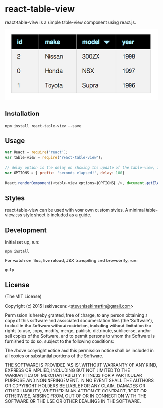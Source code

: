 # react-table-view

react-table-view is a simple table-view component using react.js.

![](example/screenshot.png)

## Installation

`npm install react-table-view --save`

## Usage

```javascript
var React = require('react');
var table-view = require('react-table-view');

// delay option is the delay on showing the update of the table-view, it does not effect the table-view clock.
var OPTIONS = { prefix: 'seconds elapsed!', delay: 100}

React.renderComponent(<table-view options={OPTIONS} />, document.getElementById("container"));

```

## Styles

react-table-view can be used with your own custom styles. A minimal table-view.css style sheet is included as a guide.

## Development

Initial set up, run:
    
    npm install

For watch on files, live reload, JSX transpiling and browserify, run:

    gulp

## License

(The MIT License)

Copyright (c) 2015 isekivacenz &lt;stevenisekimartin@gmail.com&gt;

Permission is hereby granted, free of charge, to any person obtaining
a copy of this software and associated documentation files (the
'Software'), to deal in the Software without restriction, including
without limitation the rights to use, copy, modify, merge, publish,
distribute, sublicense, and/or sell copies of the Software, and to
permit persons to whom the Software is furnished to do so, subject to
the following conditions:

The above copyright notice and this permission notice shall be
included in all copies or substantial portions of the Software.

THE SOFTWARE IS PROVIDED 'AS IS', WITHOUT WARRANTY OF ANY KIND,
EXPRESS OR IMPLIED, INCLUDING BUT NOT LIMITED TO THE WARRANTIES OF
MERCHANTABILITY, FITNESS FOR A PARTICULAR PURPOSE AND NONINFRINGEMENT.
IN NO EVENT SHALL THE AUTHORS OR COPYRIGHT HOLDERS BE LIABLE FOR ANY
CLAIM, DAMAGES OR OTHER LIABILITY, WHETHER IN AN ACTION OF CONTRACT,
TORT OR OTHERWISE, ARISING FROM, OUT OF OR IN CONNECTION WITH THE
SOFTWARE OR THE USE OR OTHER DEALINGS IN THE SOFTWARE.
